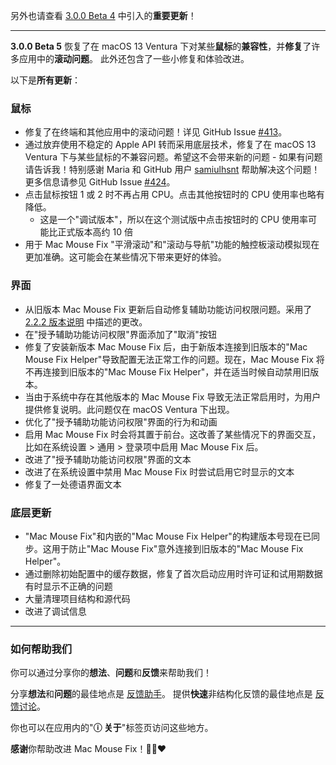 另外也请查看 [3.0.0 Beta 4](https://github.com/noah-nuebling/mac-mouse-fix/releases/tag/3.0.0-Beta-4) 中引入的**重要更新**！

---

**3.0.0 Beta 5** 恢复了在 macOS 13 Ventura 下对某些**鼠标**的**兼容性**，并**修复**了许多应用中的**滚动问题**。
此外还包含了一些小修复和体验改进。

以下是**所有更新**：

### 鼠标

- 修复了在终端和其他应用中的滚动问题！详见 GitHub Issue [#413](https://github.com/noah-nuebling/mac-mouse-fix/issues/413)。
- 通过放弃使用不稳定的 Apple API 转而采用底层技术，修复了在 macOS 13 Ventura 下与某些鼠标的不兼容问题。希望这不会带来新的问题 - 如果有问题请告诉我！特别感谢 Maria 和 GitHub 用户 [samiulhsnt](https://github.com/samiulhsnt) 帮助解决这个问题！更多信息请参见 GitHub Issue [#424](https://github.com/noah-nuebling/mac-mouse-fix/issues/424)。
- 点击鼠标按钮 1 或 2 时不再占用 CPU。点击其他按钮时的 CPU 使用率也略有降低。
    - 这是一个"调试版本"，所以在这个测试版中点击按钮时的 CPU 使用率可能比正式版本高约 10 倍
- 用于 Mac Mouse Fix "平滑滚动"和"滚动与导航"功能的触控板滚动模拟现在更加准确。这可能会在某些情况下带来更好的体验。

### 界面

- 从旧版本 Mac Mouse Fix 更新后自动修复辅助功能访问权限问题。采用了 [2.2.2 版本说明](https://github.com/noah-nuebling/mac-mouse-fix/releases/tag/2.2.2) 中描述的更改。
- 在"授予辅助功能访问权限"界面添加了"取消"按钮
- 修复了安装新版本 Mac Mouse Fix 后，由于新版本连接到旧版本的"Mac Mouse Fix Helper"导致配置无法正常工作的问题。现在，Mac Mouse Fix 将不再连接到旧版本的"Mac Mouse Fix Helper"，并在适当时候自动禁用旧版本。
- 当由于系统中存在其他版本的 Mac Mouse Fix 导致无法正常启用时，为用户提供修复说明。此问题仅在 macOS Ventura 下出现。
- 优化了"授予辅助功能访问权限"界面的行为和动画
- 启用 Mac Mouse Fix 时会将其置于前台。这改善了某些情况下的界面交互，比如在系统设置 > 通用 > 登录项中启用 Mac Mouse Fix 后。
- 改进了"授予辅助功能访问权限"界面的文本
- 改进了在系统设置中禁用 Mac Mouse Fix 时尝试启用它时显示的文本
- 修复了一处德语界面文本

### 底层更新

- "Mac Mouse Fix"和内嵌的"Mac Mouse Fix Helper"的构建版本号现在已同步。这用于防止"Mac Mouse Fix"意外连接到旧版本的"Mac Mouse Fix Helper"。
- 通过删除初始配置中的缓存数据，修复了首次启动应用时许可证和试用期数据有时显示不正确的问题
- 大量清理项目结构和源代码
- 改进了调试信息

---

### 如何帮助我们

你可以通过分享你的**想法**、**问题**和**反馈**来帮助我们！

分享**想法**和**问题**的最佳地点是 [反馈助手](https://noah-nuebling.github.io/mac-mouse-fix-feedback-assistant/?type=bug-report)。
提供**快速**非结构化反馈的最佳地点是 [反馈讨论](https://github.com/noah-nuebling/mac-mouse-fix/discussions/366)。

你也可以在应用内的"**ⓘ 关于**"标签页访问这些地方。

**感谢**你帮助改进 Mac Mouse Fix！💙💛❤️